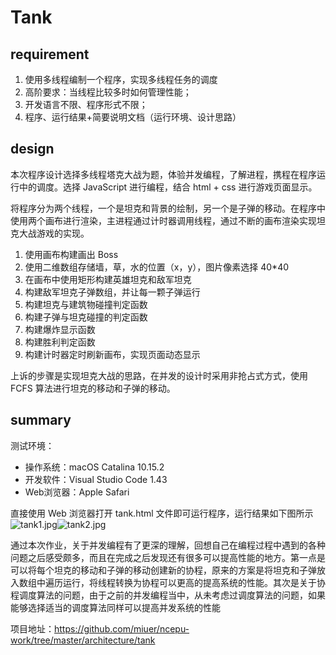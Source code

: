 # Tank

<a name="9YDQQ"></a>
## requirement
1. 使用多线程编制一个程序，实现多线程任务的调度
2. 高阶要求：当线程比较多时如何管理性能；
3. 开发语言不限、程序形式不限；
4. 程序、运行结果+简要说明文档（运行环境、设计思路）


<a name="m1WuA"></a>
## design
本次程序设计选择多线程塔克大战为题，体验并发编程，了解进程，携程在程序运行中的调度。选择 JavaScript 进行编程，结合 html + css 进行游戏页面显示。


将程序分为两个线程，一个是坦克和背景的绘制，另一个是子弹的移动。在程序中使用两个画布进行渲染，主进程通过计时器调用线程，通过不断的画布渲染实现坦克大战游戏的实现。


1. 使用画布构建画出 Boss
1. 使用二维数组存储墙，草，水的位置（x，y），图片像素选择 40*40
1. 在画布中使用矩形构建英雄坦克和敌军坦克
1. 构建敌军坦克子弹数组，并让每一颗子弹运行
1. 构建坦克与建筑物碰撞判定函数
1. 构建子弹与坦克碰撞的判定函数
1. 构建爆炸显示函数
1. 构建胜利判定函数
1. 构建计时器定时刷新画布，实现页面动态显示



上诉的步骤是实现坦克大战的思路，在并发的设计时采用非抢占式方式，使用 FCFS 算法进行坦克的移动和子弹的移动。


<a name="2h930"></a>
## summary
测试环境：

- 操作系统：macOS Catalina 10.15.2
- 开发软件：Visual Studio Code 1.43
- Web浏览器：Apple Safari



直接使用 Web 浏览器打开 tank.html 文件即可运行程序，运行结果如下图所示
![tank1.jpg](https://cdn.nlark.com/yuque/0/2020/jpeg/532901/1586437097498-84b3e306-b8a2-417f-a622-0c05860c2f27.jpeg#align=left&display=inline&height=624&name=tank1.jpg&originHeight=624&originWidth=780&size=110887&status=done&style=none&width=780)![tank2.jpg](https://cdn.nlark.com/yuque/0/2020/jpeg/532901/1586437103997-31ad5807-f62d-4a5b-a463-126b95562770.jpeg#align=left&display=inline&height=624&name=tank2.jpg&originHeight=624&originWidth=780&size=102699&status=done&style=none&width=780)


通过本次作业，关于并发编程有了更深的理解，回想自己在编程过程中遇到的各种问题之后感受颇多，而且在完成之后发现还有很多可以提高性能的地方。第一点是可以将每个坦克的移动和子弹的移动创建新的协程，原来的方案是将坦克和子弹放入数组中遍历运行，将线程转换为协程可以更高的提高系统的性能。其次是关于协程调度算法的问题，由于之前的并发编程当中，从未考虑过调度算法的问题，如果能够选择适当的调度算法同样可以提高并发系统的性能

项目地址：https://github.com/miuer/ncepu-work/tree/master/architecture/tank
